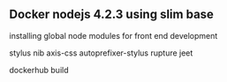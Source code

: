 ## Docker nodejs 4.2.3 using slim base

installing global node modules for front end development

stylus nib axis-css autoprefixer-stylus rupture jeet

dockerhub build
